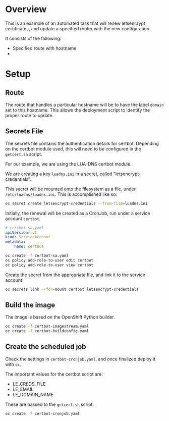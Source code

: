 # Overview

This is an example of an automated task that will renew letsencrypt
certificates, and update a specified router with the new configuration.

It consists of the following:

- Specified route with hostname
- 

# Setup

## Route

The route that handles a particular hostname will be to have the label
`domain` set to this hostname.  This allows the deployment script to
identify the proper route to update.

## Secrets File

The secrets file contains the authentication details for certbot. Depending
on the certbot module used, this will need to be configured in the
`getcert.sh` script.

For our example, we are using the LUA-DNS certbot module.

We are creating a key `luadns.ini` in a secret, called
"letsencrypt-credentials".  

This secret will be mounted onto the filesystem as a file, under
`/etc/luadns/luadns.ini`.  This is accomplished like so:

```bash
oc secret create letsencrypt-credentials --from-file=luadns.ini
```

Initially, the renewal will be created as a CronJob, run under a service account
`certbot`.


```yaml
# certbot-sa.yaml
apiVersion: v1
kind: ServiceAccount
metadata:
    name: certbot

```
```bash
oc create -f certbot-sa.yaml
oc policy add-role-to-user edit certbot
oc policy add-role-to-user view certbot

```

Create the secret from the appropriate file, and link it to the service
account:

```bash
oc secrets link --for=mount certbot letsencrypt-credentials
```

## Build the image

The image is based on the OpenShift Python builder.

```bash
oc create -f certbot-imagestream.yaml
oc create -f certbot-buildconfig.yaml
```

## Create the scheduled job

Check the settings in `certbot-cronjob.yaml`, and once finalized deploy it
with `oc`.

The important values for the certbot script are:

- LE_CREDS_FILE
- LE_EMAIL
- LE_DOMAIN_NAME

These are passed to the `getcert.sh` script.


```bash
oc create -f certbot-cronjob.yaml
```
